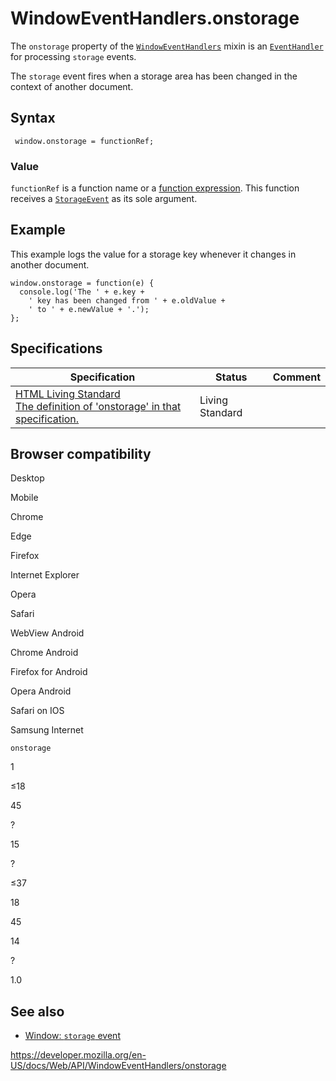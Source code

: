 WindowEventHandlers.onstorage
=============================

The `onstorage` property of the [`WindowEventHandlers`](../windoweventhandlers) mixin is an [`EventHandler`](https://developer.mozilla.org/en-US/docs/Web/Events/Event_handlers) for processing `storage` events.

The `storage` event fires when a storage area has been changed in the context of another document.

Syntax
------

     window.onstorage = functionRef;

### Value

`functionRef` is a function name or a [function expression](https://developer.mozilla.org/en-US/docs/Web/JavaScript/Reference/Operators/function). This function receives a [`StorageEvent`](../storageevent) as its sole argument.

Example
-------

This example logs the value for a storage key whenever it changes in another document.

    window.onstorage = function(e) {
      console.log('The ' + e.key +
        ' key has been changed from ' + e.oldValue +
        ' to ' + e.newValue + '.');
    };

Specifications
--------------

<table><thead><tr class="header"><th>Specification</th><th>Status</th><th>Comment</th></tr></thead><tbody><tr class="odd"><td><a href="https://html.spec.whatwg.org/multipage/webappapis.html#handler-window-onstorage">HTML Living Standard<br />
<span class="small">The definition of 'onstorage' in that specification.</span></a></td><td><span class="spec-living">Living Standard</span></td><td></td></tr></tbody></table>

Browser compatibility
---------------------

Desktop

Mobile

Chrome

Edge

Firefox

Internet Explorer

Opera

Safari

WebView Android

Chrome Android

Firefox for Android

Opera Android

Safari on IOS

Samsung Internet

`onstorage`

1

≤18

45

?

15

?

≤37

18

45

14

?

1.0

See also
--------

-   [Window: `storage` event](../window/storage_event)

<a href="https://developer.mozilla.org/en-US/docs/Web/API/WindowEventHandlers/onstorage" class="_attribution-link">https://developer.mozilla.org/en-US/docs/Web/API/WindowEventHandlers/onstorage</a>
